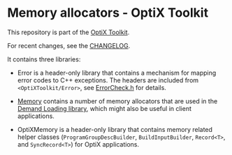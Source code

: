 # Memory allocators - OptiX Toolkit

This repository is part of the [OptiX Toolkit](https://github.com/NVIDIA/optix-toolkit).

For recent changes, see the [CHANGELOG](CHANGELOG.md).

It contains three libraries:

- Error is a header-only library that contains a mechanism for mapping error codes to C++ exceptions.
The headers are included from `<OptiXToolkit/Error>`, see [ErrorCheck.h](include/OptiXToolkit/Error/ErrorCheck.h) for details.

- [Memory](/Memory/include/OptiXToolkit/Memory/) contains a number of memory allocators that are used in the [Demand Loading library](https://github.com/NVIDIA/otk-demand-loading), which might also be useful in client applications.

- OptiXMemory is a header-only library that contains memory related helper classes
(`ProgramGroupDescBuilder`, `BuildInputBuilder`, `Record<T>`, and `SyncRecord<T>`) for OptiX
applications.
